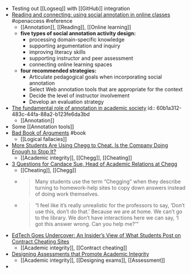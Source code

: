 - Testing out [[Logseq]] with [[GitHub]] integration
- [Reading and connecting: using social annotation in online classes](https://www.emerald.com/insight/content/doi/10.1108/ILS-04-2020-0117/full/html) #openaccess #reference
	- [[Annotation]], [[Reading]], [[Online learning]]
	- **five types of social annotation activity design:**
		- processing domain-specific knowledge
		- supporting argumentation and inquiry
		- improving literacy skills
		- supporting instructor and peer assessment
		- connecting online learning spaces
	- **four recommended strategies:**
		- Articulate pedagogical goals when incorporating social annotation
		- Select Web annotation tools that are appropriate for the context
		- Decide the level of instructor involvement
		- Develop an evaluation strategy
- [The fundamental role of annotation in academic society](https://blogs.lse.ac.uk/impactofsocialsciences/2021/05/28/joining-the-great-conversation-the-fundamental-role-of-annotation-in-academic-society/)
  id:: 60b1a312-483c-44fa-88a2-b123fe6da3bd
	- [[Annotation]]
- Some [[Annotation tools]]
- [Bad Book of Arguments](https://bookofbadarguments.com/) #book
	- [[Logical fallacies]]
- [More Students Are Using Chegg to Cheat. Is the Company Doing Enough to Stop It?](https://www.edsurge.com/news/2021-02-23-more-students-are-using-chegg-to-cheat-is-the-company-doing-enough-to-stop-it)
	- [[Academic integrity]], [[Chegg]], [[Cheating]]
- [ 3 Questions for Candace Sue, Head of Academic Relations at Chegg](https://www.insidehighered.com/blogs/learning-innovation/3-questions-candace-sue-head-academic-relations-chegg)
	- [[Cheating]], [[Chegg]]
	- >Many students use the term “Chegging” when they describe turning to homework-help sites to copy down answers instead of doing work themselves.
	- >“I feel like it’s really unrealistic for the professors to say, ‘Don’t use this, don’t do that.’ Because we are at home. We can’t go to the library. We don’t have interactions here we can say, ‘I got this answer wrong. Can you help me?’”
- [EdTech Goes Undercover: An Insider’s View of What Students Post on Contract Cheating Sites](https://edtechmagazine.com/higher/article/2021/04/edtech-goes-undercover-insiders-view-what-students-post-contract-cheating-sites-perfcon)
	- [[Academic integrity]], [[Contract cheating]]
- [Designing Assessments that Promote Academic Integrity](https://academics.georgiasouthern.edu/cte/resources-2/designing-assessments-that-promote-academic-integrity/)
	- [[Academic integrity]], [[Designing exams]], [[Assessment]]
-